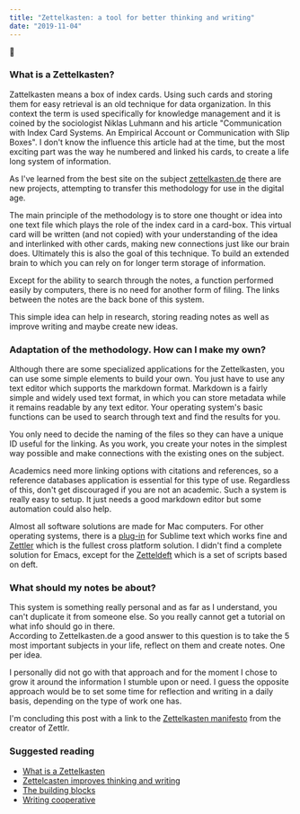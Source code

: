```yaml
---
title: "Zettelkasten: a tool for better thinking and writing"
date: "2019-11-04"
---
```


📂

### What is a Zettelkasten?

Zattelkasten means a box of index cards. Using such cards and storing them for easy retrieval is an old technique for data organization. In this context the term is used specifically for knowledge management and it is coined by the sociologist Niklas Luhmann and his article "Communication with Index Card Systems. An Empirical Account or Communication with Slip Boxes". I don't know the influence this article had at the time, but the most exciting part was the way he numbered and linked his cards, to create a life long system of information.

As I've learned from the best site on the subject [zettelkasten.de](https://zettelkasten.de) there are new projects, attempting to transfer this methodology for use in the digital age.

The main principle of the methodology is to store one thought or idea into one text file which plays the role of the index card in a card-box. This virtual card will be written (and not copied) with your understanding of the idea and interlinked with other cards, making new connections just like our brain does. Ultimately this is also the goal of this technique. To build an extended brain to which you can rely on for longer term storage of information.

Except for the ability to search through the notes, a function performed easily by computers, there is no need for another form of filing. The links between the notes are the back bone of this system.

This simple idea can help in research, storing reading notes as well as improve writing and maybe create new ideas.

### Adaptation of the methodology. How can I make my own?

Although there are some specialized applications for the Zettelkasten, you can use some simple elements to build your own. You just have to use any text editor which supports the markdown format. Markdown is a fairly simple and widely used text format, in which you can store metadata while it remains readable by any text editor. Your operating system's basic functions can be used to search through text and find the results for you.

You only need to decide the naming of the files so they can have a unique ID useful for the linking. As you work, you create your notes in the simplest way possible and make connections with the existing ones on the subject.

Academics need more linking options with citations and references, so a reference databases application is essential for this type of use. Regardless of this, don't get discouraged if you are not an academic. Such a system is really easy to setup. It just needs a good markdown editor but some automation could also help.

Almost all software solutions are made for Mac computers. For other operating systems, there is a [plug-in](https://github.com/renerocksai/sublime_zk#installation) for Sublime text which works fine and [Zettler](www.zettlr.com) which is the fullest cross platform solution. I didn't find a complete solution for Emacs, except for the [Zetteldeft](https://www.eliasstorms.net/zetteldeft/) which is a set of scripts based on deft.

### What should my notes be about?

This system is something really personal and as far as I understand, you can't duplicate it from someone else. So you really cannot get a tutorial on what info should go in there.  
According to Zettelkasten.de a good answer to this question is to take the 5 most important subjects in your life, reflect on them and create notes. One per idea.

I personally did not go with that approach and for the moment I chose to grow it around the information I stumble upon or need. I guess the opposite approach would be to set some time for reflection and writing in a daily basis, depending on the type of work one has.

I'm concluding this post with a link to the [Zettelkasten manifesto](https://www.youtube.com/watch?v=c5Tst3-zcWI) from the creator of Zettlr.

### Suggested reading

- [What is a Zettelkasten](https://www.zettlr.com/post/what-is-a-zettelkasten)
- [Zettelcasten improves thinking and writing](https://zettelkasten.de/posts/zettelkasten-improves-thinking-writing/)
- [The building blocks](https://zettelkasten.de/posts/zettelkasten-building-blocks/)
- [Writing cooperative](https://writingcooperative.com/zettelkasten-its-like-gtd-for-writing-and-here-s-why-you-should-consider-it-7dddf02be394)
